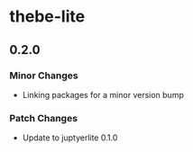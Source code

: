 # thebe-lite

## 0.2.0

### Minor Changes

- Linking packages for a minor version bump

### Patch Changes

- Update to juptyerlite 0.1.0
